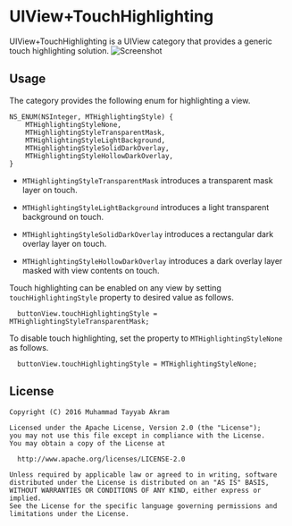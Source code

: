 # UIView+TouchHighlighting
UIView+TouchHighlighting is a UIView category that provides a generic touch highlighting solution.
![Screenshot](https://github.com/mta452/UIView-TouchHighlighting/blob/master/SCREENSHOT.png)

## Usage
The category provides the following enum for highlighting a view.
```
NS_ENUM(NSInteger, MTHighlightingStyle) {
    MTHighlightingStyleNone,
    MTHighlightingStyleTransparentMask,
    MTHighlightingStyleLightBackground,
    MTHighlightingStyleSolidDarkOverlay,
    MTHighlightingStyleHollowDarkOverlay,
}
```

* `MTHighlightingStyleTransparentMask` introduces a transparent mask layer on touch.

* `MTHighlightingStyleLightBackground` introduces a light transparent background on touch.

* `MTHighlightingStyleSolidDarkOverlay` introduces a rectangular dark overlay layer on touch.

* `MTHighlightingStyleHollowDarkOverlay` introduces a dark overlay layer masked with view contents on touch.


Touch highlighting can be enabled on any view by setting `touchHighlightingStyle` property to desired value as follows.
```
  buttonView.touchHighlightingStyle = MTHighlightingStyleTransparentMask;
```


To disable touch highlighting, set the property to `MTHighlightingStyleNone` as follows.
```
  buttonView.touchHighlightingStyle = MTHighlightingStyleNone;
```

## License
```
Copyright (C) 2016 Muhammad Tayyab Akram

Licensed under the Apache License, Version 2.0 (the "License");
you may not use this file except in compliance with the License.
You may obtain a copy of the License at

  http://www.apache.org/licenses/LICENSE-2.0

Unless required by applicable law or agreed to in writing, software
distributed under the License is distributed on an "AS IS" BASIS,
WITHOUT WARRANTIES OR CONDITIONS OF ANY KIND, either express or implied.
See the License for the specific language governing permissions and
limitations under the License.
```
